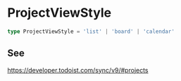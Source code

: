 # ProjectViewStyle

```ts
type ProjectViewStyle = 'list' | 'board' | 'calendar'
```

## See

https://developer.todoist.com/sync/v9/#projects
